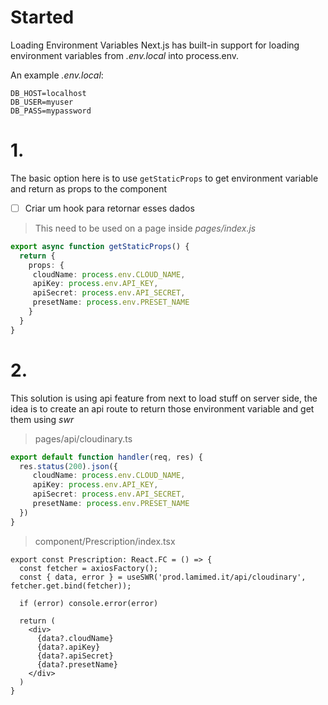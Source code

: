 # Started
Loading Environment Variables
Next.js has built-in support for loading environment variables from *.env.local* into process.env.

An example *.env.local*:

```
DB_HOST=localhost
DB_USER=myuser
DB_PASS=mypassword
```

# 1.
The basic option here is to use `getStaticProps`  to get environment variable and return as props to the component

- [ ] Criar um hook para retornar esses dados
> This need to be used on a page inside *pages/index.js*
```typescript
export async function getStaticProps() {
  return {
    props: {
     cloudName: process.env.CLOUD_NAME,
	 apiKey: process.env.API_KEY,
	 apiSecret: process.env.API_SECRET,
	 presetName: process.env.PRESET_NAME
    }
  }
}
```

# 2.

This solution is using api feature from next to load stuff on server side, the idea is to create an api route to return those environment variable and get them using *swr*

> pages/api/cloudinary.ts
```typescript
export default function handler(req, res) {
  res.status(200).json({
     cloudName: process.env.CLOUD_NAME,
	 apiKey: process.env.API_KEY,
	 apiSecret: process.env.API_SECRET,
	 presetName: process.env.PRESET_NAME
  })
}
```

> component/Prescription/index.tsx
```tsx
export const Prescription: React.FC = () => {
  const fetcher = axiosFactory();
  const { data, error } = useSWR('prod.lamimed.it/api/cloudinary', fetcher.get.bind(fetcher));
  
  if (error) console.error(error)
  
  return (
    <div>
	  {data?.cloudName}
	  {data?.apiKey}
	  {data?.apiSecret}
	  {data?.presetName}
	</div>
  )
}
```